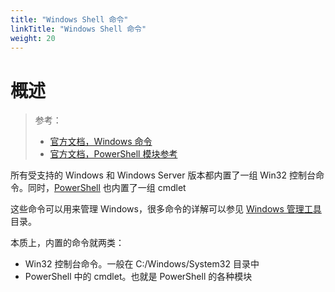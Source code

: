 ```yaml
---
title: "Windows Shell 命令"
linkTitle: "Windows Shell 命令"
weight: 20
---
```


# 概述
> 参考：
> - [官方文档，Windows 命令](https://learn.microsoft.com/en-us/windows-server/administration/windows-commands/windows-commands)
> - [官方文档，PowerShell 模块参考](https://learn.microsoft.com/en-us/powershell/module)

所有受支持的 Windows 和 Windows Server 版本都内置了一组 Win32 控制台命令。同时，[PowerShell](/docs/IT学习笔记/1.操作系统/4.Terminal%20与%20Shell/Windows_Shell/PowerShell.md) 也内置了一组 cmdlet

这些命令可以用来管理 Windows，很多命令的详解可以参见 [Windows 管理工具](/docs/IT学习笔记/1.操作系统/Y.Windows%20管理/Windows管理工具/_index.md) 目录。

本质上，内置的命令就两类：
- Win32 控制台命令。一般在 C:/Windows/System32 目录中
- PowerShell 中的 cmdlet。也就是 PowerShell 的各种模块